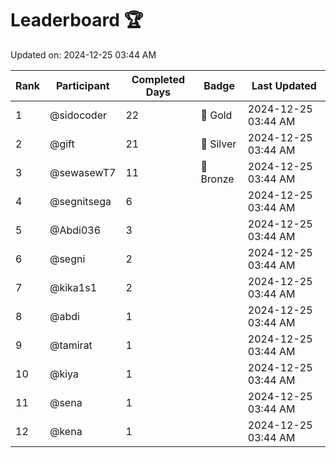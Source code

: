 # Leaderboard 🏆

Updated on: 2024-12-25 03:44 AM

| Rank | Participant       | Completed Days | Badge      | Last Updated         |
|------|-------------------|----------------|------------|----------------------|
| 1    | @sidocoder        | 22             | 🏅 Gold     | 2024-12-25 03:44 AM |
| 2    | @gift             | 21             | 🥈 Silver   | 2024-12-25 03:44 AM |
| 3    | @sewasewT7        | 11             | 🥉 Bronze   | 2024-12-25 03:44 AM |
| 4    | @segnitsega       | 6              |            | 2024-12-25 03:44 AM |
| 5    | @Abdi036          | 3              |            | 2024-12-25 03:44 AM |
| 6    | @segni            | 2              |            | 2024-12-25 03:44 AM |
| 7    | @kika1s1          | 2              |            | 2024-12-25 03:44 AM |
| 8    | @abdi             | 1              |            | 2024-12-25 03:44 AM |
| 9    | @tamirat          | 1              |            | 2024-12-25 03:44 AM |
| 10   | @kiya             | 1              |            | 2024-12-25 03:44 AM |
| 11   | @sena             | 1              |            | 2024-12-25 03:44 AM |
| 12   | @kena             | 1              |            | 2024-12-25 03:44 AM |
